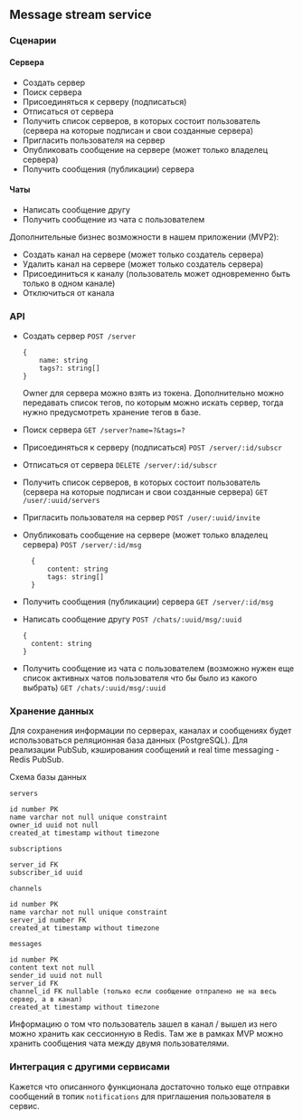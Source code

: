 ## Message stream service

### Сценарии

#### Сервера

- Создать сервер
- Поиск сервера
- Присоединяться к серверу (подписаться)
- Отписаться от сервера
- Получить список серверов, в которых состоит пользователь (сервера на которые подписан и свои созданные сервера)
- Пригласить пользователя на сервер
- Опубликовать сообщение на сервере (может только владелец сервера)
- Получить сообщения (публикации) сервера

#### Чаты

- Написать сообщение другу
- Получить сообщение из чата с пользователем

Дополнительные бизнес возможности в нашем приложении (MVP2):

- Создать канал на сервере (может только создатель сервера)
- Удалить канал на сервере (может только создатель сервера)
- Присоединиться к каналу (пользователь может одновременно быть только в одном канале)
- Отключиться от канала

### API

- Создать сервер
  `POST /server`

  ```
  {
      name: string
      tags?: string[]
  }
  ```

  Owner для сервера можно взять из токена. Дополнительно можно передавать список тегов, по которым можно искать сервер,
  тогда нужно предусмотреть хранение тегов в базе.

- Поиск сервера
  `GET /server?name=?&tags=?`

- Присоединяться к серверу (подписаться)
  `POST /server/:id/subscr`

- Отписаться от сервера
  `DELETE /server/:id/subscr`

- Получить список серверов, в которых состоит пользователь (сервера на которые подписан и свои созданные сервера)
  `GET /user/:uuid/servers`

- Пригласить пользователя на сервер
  `POST /user/:uuid/invite`

- Опубликовать сообщение на сервере (может только владелец сервера)
  `POST /server/:id/msg`
  ```
    {
        content: string
        tags: string[]
    }
  ```
- Получить сообщения (публикации) сервера
  `GET /server/:id/msg`

- Написать сообщение другу
  `POST /chats/:uuid/msg/:uuid`

  ```
  {
    content: string
  }
  ```

- Получить сообщение из чата с пользователем (возможно нужен еще список активных чатов пользователя что бы было из какого выбрать)
  `GET /chats/:uuid/msg/:uuid`

### Хранение данных

Для сохранения информации по серверах, каналах и сообщениях будет использоваться реляционная база данных (PostgreSQL).
Для реализации PubSub, кэширования сообщений и real time messaging - Redis PubSub.

Схема базы данных

`servers`

```
id number PK
name varchar not null unique constraint
owner_id uuid not null
created_at timestamp without timezone
```

`subscriptions`

```
server_id FK
subscriber_id uuid
```

`channels`

```
id number PK
name varchar not null unique constraint
server_id number FK
created_at timestamp without timezone

```

`messages`

```
id number PK
content text not null
sender_id uuid not null
server_id FK
channel_id FK nullable (только если сообщение отпралено не на весь сервер, а в канал)
created_at timestamp without timezone
```

Информацию о том что пользователь зашел в канал / вышел из него можно хранить как сессионную в Redis.
Там же в рамках MVP можно хранить сообщения чата между двумя пользователями.

### Интеграция с другими сервисами

Кажется что описанного функционала достаточно только еще отправки сообщений в топик `notifications` для
приглашения пользователя в сервис.
